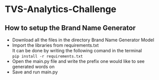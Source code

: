 # TVS-Analytics-Challenge

## How to setup the Brand Name Generator 
* Download all the files in the directory Brand Name Generator Model
* Import the libraries from requirements.txt <br />
It can be done by writing the following comand in the terminal <br />
```pip install -r requirements.txt```
* Open the main.py file and write the prefix one would like to see generated words on
* Save and run main.py
